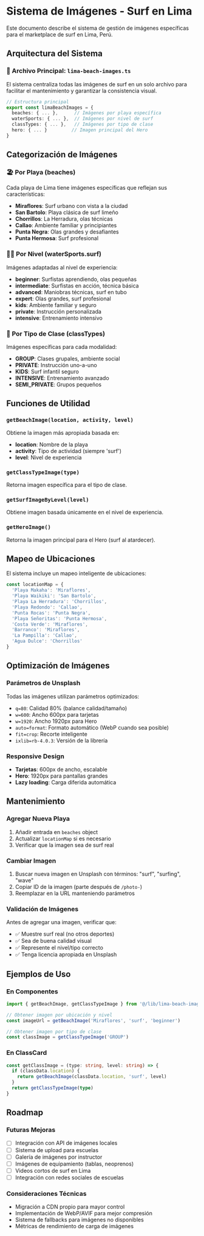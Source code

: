 # Sistema de Imágenes - Surf en Lima

Este documento describe el sistema de gestión de imágenes específicas para el marketplace de surf en Lima, Perú.

## Arquitectura del Sistema

### 📁 Archivo Principal: `lima-beach-images.ts`

El sistema centraliza todas las imágenes de surf en un solo archivo para facilitar el mantenimiento y garantizar la consistencia visual.

```typescript
// Estructura principal
export const limaBeachImages = {
  beaches: { ... },      // Imágenes por playa específica
  waterSports: { ... },  // Imágenes por nivel de surf
  classTypes: { ... },   // Imágenes por tipo de clase
  hero: { ... }         // Imagen principal del Hero
}
```

## Categorización de Imágenes

### 🏖️ Por Playa (beaches)
Cada playa de Lima tiene imágenes específicas que reflejan sus características:

- **Miraflores**: Surf urbano con vista a la ciudad
- **San Bartolo**: Playa clásica de surf limeño
- **Chorrillos**: La Herradura, olas técnicas
- **Callao**: Ambiente familiar y principiantes
- **Punta Negra**: Olas grandes y desafiantes
- **Punta Hermosa**: Surf profesional

### 🏄‍♂️ Por Nivel (waterSports.surf)
Imágenes adaptadas al nivel de experiencia:

- **beginner**: Surfistas aprendiendo, olas pequeñas
- **intermediate**: Surfistas en acción, técnica básica
- **advanced**: Maniobras técnicas, surf en tubo
- **expert**: Olas grandes, surf profesional
- **kids**: Ambiente familiar y seguro
- **private**: Instrucción personalizada
- **intensive**: Entrenamiento intensivo

### 🎯 Por Tipo de Clase (classTypes)
Imágenes específicas para cada modalidad:

- **GROUP**: Clases grupales, ambiente social
- **PRIVATE**: Instrucción uno-a-uno
- **KIDS**: Surf infantil seguro
- **INTENSIVE**: Entrenamiento avanzado
- **SEMI_PRIVATE**: Grupos pequeños

## Funciones de Utilidad

### `getBeachImage(location, activity, level)`
Obtiene la imagen más apropiada basada en:
- **location**: Nombre de la playa
- **activity**: Tipo de actividad (siempre 'surf')
- **level**: Nivel de experiencia

### `getClassTypeImage(type)`
Retorna imagen específica para el tipo de clase.

### `getSurfImageByLevel(level)`
Obtiene imagen basada únicamente en el nivel de experiencia.

### `getHeroImage()`
Retorna la imagen principal para el Hero (surf al atardecer).

## Mapeo de Ubicaciones

El sistema incluye un mapeo inteligente de ubicaciones:

```typescript
const locationMap = {
  'Playa Makaha': 'Miraflores',
  'Playa Waikiki': 'San Bartolo',
  'Playa La Herradura': 'Chorrillos',
  'Playa Redondo': 'Callao',
  'Punta Rocas': 'Punta Negra',
  'Playa Señoritas': 'Punta Hermosa',
  'Costa Verde': 'Miraflores',
  'Barranco': 'Miraflores',
  'La Pampilla': 'Callao',
  'Agua Dulce': 'Chorrillos'
}
```

## Optimización de Imágenes

### Parámetros de Unsplash
Todas las imágenes utilizan parámetros optimizados:
- `q=80`: Calidad 80% (balance calidad/tamaño)
- `w=600`: Ancho 600px para tarjetas
- `w=1920`: Ancho 1920px para Hero
- `auto=format`: Formato automático (WebP cuando sea posible)
- `fit=crop`: Recorte inteligente
- `ixlib=rb-4.0.3`: Versión de la librería

### Responsive Design
- **Tarjetas**: 600px de ancho, escalable
- **Hero**: 1920px para pantallas grandes
- **Lazy loading**: Carga diferida automática

## Mantenimiento

### Agregar Nueva Playa
1. Añadir entrada en `beaches` object
2. Actualizar `locationMap` si es necesario
3. Verificar que la imagen sea de surf real

### Cambiar Imagen
1. Buscar nueva imagen en Unsplash con términos: "surf", "surfing", "wave"
2. Copiar ID de la imagen (parte después de `/photo-`)
3. Reemplazar en la URL manteniendo parámetros

### Validación de Imágenes
Antes de agregar una imagen, verificar que:
- ✅ Muestre surf real (no otros deportes)
- ✅ Sea de buena calidad visual
- ✅ Represente el nivel/tipo correcto
- ✅ Tenga licencia apropiada en Unsplash

## Ejemplos de Uso

### En Componentes
```typescript
import { getBeachImage, getClassTypeImage } from '@/lib/lima-beach-images'

// Obtener imagen por ubicación y nivel
const imageUrl = getBeachImage('Miraflores', 'surf', 'beginner')

// Obtener imagen por tipo de clase
const classImage = getClassTypeImage('GROUP')
```

### En ClassCard
```typescript
const getClassImage = (type: string, level: string) => {
  if (classData.location) {
    return getBeachImage(classData.location, 'surf', level)
  }
  return getClassTypeImage(type)
}
```

## Roadmap

### Futuras Mejoras
- [ ] Integración con API de imágenes locales
- [ ] Sistema de upload para escuelas
- [ ] Galería de imágenes por instructor
- [ ] Imágenes de equipamiento (tablas, neoprenos)
- [ ] Videos cortos de surf en Lima
- [ ] Integración con redes sociales de escuelas

### Consideraciones Técnicas
- Migración a CDN propio para mayor control
- Implementación de WebP/AVIF para mejor compresión
- Sistema de fallbacks para imágenes no disponibles
- Métricas de rendimiento de carga de imágenes